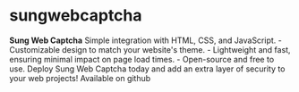 # sungwebcaptcha
**Sung Web Captcha**  Simple integration with HTML, CSS, and JavaScript.   - Customizable design to match your website's theme.   - Lightweight and fast, ensuring minimal impact on page load times.   - Open-source and free to use.    Deploy Sung Web Captcha today and add an extra layer of security to your web projects!    Available on github
